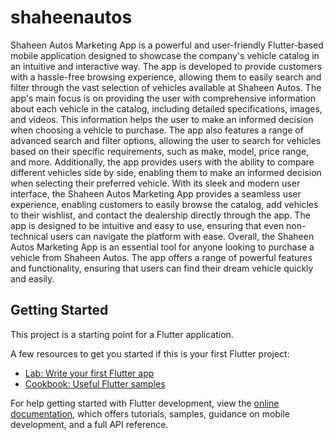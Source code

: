 # shaheenautos

Shaheen Autos Marketing App is a powerful and user-friendly Flutter-based mobile application designed to showcase the company's vehicle catalog in an intuitive and interactive way. The app is developed to provide customers with a hassle-free browsing experience, allowing them to easily search and filter through the vast selection of vehicles available at Shaheen Autos.  The app's main focus is on providing the user with comprehensive information about each vehicle in the catalog, including detailed specifications, images, and videos. This information helps the user to make an informed decision when choosing a vehicle to purchase.  The app also features a range of advanced search and filter options, allowing the user to search for vehicles based on their specific requirements, such as make, model, price range, and more. Additionally, the app provides users with the ability to compare different vehicles side by side, enabling them to make an informed decision when selecting their preferred vehicle.  With its sleek and modern user interface, the Shaheen Autos Marketing App provides a seamless user experience, enabling customers to easily browse the catalog, add vehicles to their wishlist, and contact the dealership directly through the app. The app is designed to be intuitive and easy to use, ensuring that even non-technical users can navigate the platform with ease.  Overall, the Shaheen Autos Marketing App is an essential tool for anyone looking to purchase a vehicle from Shaheen Autos. The app offers a range of powerful features and functionality, ensuring that users can find their dream vehicle quickly and easily.

## Getting Started

This project is a starting point for a Flutter application.

A few resources to get you started if this is your first Flutter project:

- [Lab: Write your first Flutter app](https://docs.flutter.dev/get-started/codelab)
- [Cookbook: Useful Flutter samples](https://docs.flutter.dev/cookbook)

For help getting started with Flutter development, view the
[online documentation](https://docs.flutter.dev/), which offers tutorials,
samples, guidance on mobile development, and a full API reference.
